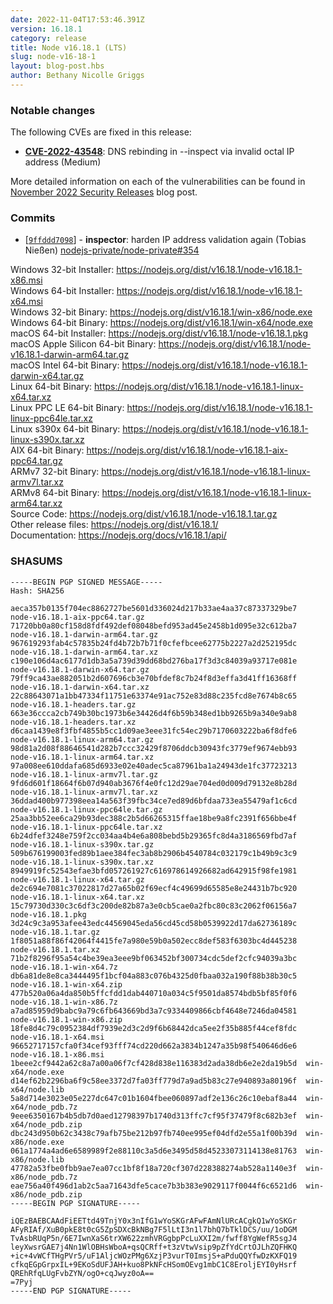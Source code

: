 ```yaml
---
date: 2022-11-04T17:53:46.391Z
version: 16.18.1
category: release
title: Node v16.18.1 (LTS)
slug: node-v16-18-1
layout: blog-post.hbs
author: Bethany Nicolle Griggs
---
```


### Notable changes

The following CVEs are fixed in this release:

- **[CVE-2022-43548](https://cve.mitre.org/cgi-bin/cvename.cgi?name=CVE-2022-43548)**: DNS rebinding in --inspect via invalid octal IP address (Medium)

More detailed information on each of the vulnerabilities can be found in [November 2022 Security Releases](https://nodejs.org/en/blog/vulnerability/november-2022-security-releases/) blog post.

### Commits

- \[[`9ffddd7098`](https://github.com/nodejs/node/commit/9ffddd7098)] - **inspector**: harden IP address validation again (Tobias Nießen) [nodejs-private/node-private#354](https://github.com/nodejs-private/node-private/pull/354)

Windows 32-bit Installer: https://nodejs.org/dist/v16.18.1/node-v16.18.1-x86.msi \
Windows 64-bit Installer: https://nodejs.org/dist/v16.18.1/node-v16.18.1-x64.msi \
Windows 32-bit Binary: https://nodejs.org/dist/v16.18.1/win-x86/node.exe \
Windows 64-bit Binary: https://nodejs.org/dist/v16.18.1/win-x64/node.exe \
macOS 64-bit Installer: https://nodejs.org/dist/v16.18.1/node-v16.18.1.pkg \
macOS Apple Silicon 64-bit Binary: https://nodejs.org/dist/v16.18.1/node-v16.18.1-darwin-arm64.tar.gz \
macOS Intel 64-bit Binary: https://nodejs.org/dist/v16.18.1/node-v16.18.1-darwin-x64.tar.gz \
Linux 64-bit Binary: https://nodejs.org/dist/v16.18.1/node-v16.18.1-linux-x64.tar.xz \
Linux PPC LE 64-bit Binary: https://nodejs.org/dist/v16.18.1/node-v16.18.1-linux-ppc64le.tar.xz \
Linux s390x 64-bit Binary: https://nodejs.org/dist/v16.18.1/node-v16.18.1-linux-s390x.tar.xz \
AIX 64-bit Binary: https://nodejs.org/dist/v16.18.1/node-v16.18.1-aix-ppc64.tar.gz \
ARMv7 32-bit Binary: https://nodejs.org/dist/v16.18.1/node-v16.18.1-linux-armv7l.tar.xz \
ARMv8 64-bit Binary: https://nodejs.org/dist/v16.18.1/node-v16.18.1-linux-arm64.tar.xz \
Source Code: https://nodejs.org/dist/v16.18.1/node-v16.18.1.tar.gz \
Other release files: https://nodejs.org/dist/v16.18.1/ \
Documentation: https://nodejs.org/docs/v16.18.1/api/

### SHASUMS

```
-----BEGIN PGP SIGNED MESSAGE-----
Hash: SHA256

aeca357b0135f704ec8862727be5601d336024d217b33ae4aa37c87337329be7  node-v16.18.1-aix-ppc64.tar.gz
71720bb0a80cf158d8fdf492def08048befd953ad45e2458b1d095e32c612ba7  node-v16.18.1-darwin-arm64.tar.gz
967619293fab4c57835b24fd4b72b7b71f0cfefbcee62775b2227a2d252195dc  node-v16.18.1-darwin-arm64.tar.xz
c190e106d4ac6177d1db3a5a739d39dd68bd276ba17f3d3c84039a93717e081e  node-v16.18.1-darwin-x64.tar.gz
79ff9ca43ae882051b2d607696cb3e70bfdef8c7b24f8d3effa3d41ff16368ff  node-v16.18.1-darwin-x64.tar.xz
22c88643071a1bb47334f11751e63374e91ac752e83d88c235fcd8e7674b8c65  node-v16.18.1-headers.tar.gz
663e36ccca2cb749b30bc1973b6e34426d4f6b59b348ed1bb9265b9a340e9ab8  node-v16.18.1-headers.tar.xz
d6caa1439e8f3fbf4855b5cc1d09ae3eee31fc54ec29b7170603222ba6f8dfe6  node-v16.18.1-linux-arm64.tar.gz
98d81a2d08f88646541d282b7ccc32429f8706ddcb30943fc3779ef9674ebb93  node-v16.18.1-linux-arm64.tar.xz
97a008ee610ddafa685d6933e02e40adec5ca87961ba1a24943de1fc37723213  node-v16.18.1-linux-armv7l.tar.gz
9fd6d601f18664f6b07d940ab3676f4e0fc12d29ae704ed0d009d79132e8b28d  node-v16.18.1-linux-armv7l.tar.xz
36ddad400b977398eea14a563f39fbc34ce7ed89d6bfdaa733ea55479af1c6cd  node-v16.18.1-linux-ppc64le.tar.gz
25aa3bb52ee6ca29b93dec388c2b5d66265315ffae18be9a8fc2391f656bbe4f  node-v16.18.1-linux-ppc64le.tar.xz
6b24dfef3248e759f2cc034aa4b4e6a808bebd5b29365fc8d4a3186569fbd7af  node-v16.18.1-linux-s390x.tar.gz
509b676199003fed89b1aee384fec3ab8b2906b4540784c032179c1b49b9c3c9  node-v16.18.1-linux-s390x.tar.xz
8949919fc52543efae3bfd057261927c616978614926682ad642915f98fe1981  node-v16.18.1-linux-x64.tar.gz
de2c694e7081c37022817d27a65b02f69ecf4c49699d65585e8e24431b7bc920  node-v16.18.1-linux-x64.tar.xz
15c79730d330c3c6df3c200de82b87a3e0cb5cae0a2fbc80c83c2062f06156a7  node-v16.18.1.pkg
3d24c9c3a953afee43edc44569045eda56cd45cd58b0539922d17da62736189c  node-v16.18.1.tar.gz
1f8051a88f86f42064f4415fe7a980e59b0a502ecc8def583f6303bc4d445238  node-v16.18.1.tar.xz
71b2f8296f95a54c4be39ea3eee9bf063452bf300734cdc5def2cfc94039a3bc  node-v16.18.1-win-x64.7z
db6a81de8e8ca3444495f1bcf04a883c076b4325d0fbaa032a190f88b38b30c5  node-v16.18.1-win-x64.zip
477b520a06a4da850b5ffcfdd1dab440710a034c5f9501da8574bdb5bf85f0f6  node-v16.18.1-win-x86.7z
a7ad85959d9babc9a79c6fb643669bd3a7c9334409866cbf4648e7246da04581  node-v16.18.1-win-x86.zip
18fe8d4c79c0952384df7939e2d3c2d9f6b68442dca5ee2f35b885f44cef8fdc  node-v16.18.1-x64.msi
96652717157cfa0f34cef93fff74cd220d662a3834b1247a35b98f540646d6e6  node-v16.18.1-x86.msi
1beee2cf9442a62c8a7a00a06f7cf428d838e116383d2ada38db6e2e2da19b5d  win-x64/node.exe
d14ef62b2296ba6f9c58ee3372d7fa03ff779d7a9ad5b83c27e940893a80196f  win-x64/node.lib
5a8d714e3023e05e227dc647c01b1604fbee060897adf2e136c26c10ebaf8a44  win-x64/node_pdb.7z
9eee6350167b4b5db7d0aed12798397b1740d313ffc7cf95f37479f8c682b3ef  win-x64/node_pdb.zip
dbc243d950b62c3438c79afb75be212b97fb740ee995ef04dfd2e55a1f00b39d  win-x86/node.exe
061a1774a4ad6e6589989f2e88110c3a5d6e3495d58d45233073114138e81763  win-x86/node.lib
47782a53fbe0fbb9ae7ea07cc1bf8f18a720cf307d228388274ab528a1140e3f  win-x86/node_pdb.7z
eae756a40f496d1ab2c5aa71643dfe5cace7b3b383e9029117f0044f6c6521d6  win-x86/node_pdb.zip
-----BEGIN PGP SIGNATURE-----

iQEzBAEBCAAdFiEETtd49TnjY0x3nIfG1wYoSKGrAFwFAmNlURcACgkQ1wYoSKGr
AFyRIAf/XuB0pkE8t0cG5ZpSDXcBkNBg7F5lLtI3n1l7bhQ7bTklDCS/uu/1oDGM
TvAsbRUqP5n/6E7IwnXaS6trXW622zmhVRGgbpPcLuXXI2m/fwff8YgWefR5sgJ4
leyXwsrGAE7j4Nn1WlOBHsWboA+qsQCRff+t3zVtwVsip9pZfYdCrtOJLhZQFHKQ
+ic+4vWCfTHgPVr5/uF1AljcWOzPMg6XzjP3vurT0ImsjS+aPduQQYfwDzKXFQ19
cfkqEGpGrpxIL+9EKoSdUFJAH+kuo8PkNFcHSomOEvg1mbC1C8EroljEYI0yHsrf
QREhRfqLUgFvbZYN/ogO+cqJwyz0oA==
=7Pyj
-----END PGP SIGNATURE-----

```

